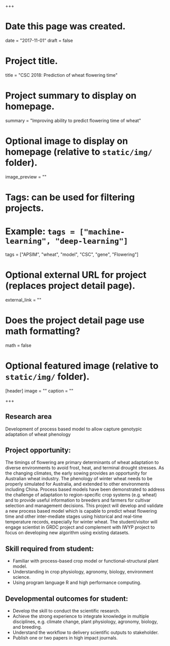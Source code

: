 +++
# Date this page was created.
date = "2017-11-01"
draft = false
# Project title.
title = "CSC 2018: Prediction of wheat flowering time"

# Project summary to display on homepage.
summary = "Improving ability to predict flowering time of wheat"


# Optional image to display on homepage (relative to `static/img/` folder).
image_preview = ""

# Tags: can be used for filtering projects.
# Example: `tags = ["machine-learning", "deep-learning"]`
tags = ["APSIM", "wheat", "model", "CSC", "gene", "Flowering"]

# Optional external URL for project (replaces project detail page).
external_link = ""

# Does the project detail page use math formatting?
math = false

# Optional featured image (relative to `static/img/` folder).
[header]
image = ""
caption = ""

+++


## Research area

Development of process based model to allow capture genotypic adaptation of wheat phenology

## Project opportunity:

The timings of flowering are primary determinants of wheat adaptation to diverse environments to avoid frost, heat, and terminal drought stresses. As the changing climates, the early sowing provides an opportunity for Australian wheat industry. The phenology of winter wheat needs to be properly simulated for Australia, and extended to other environments including China. Process based models have been demonstrated to address the challenge of adaptation to region-specific crop systems (e.g. wheat) and to provide useful information to breeders and farmers for cultivar selection and management decisions. This project will develop and validate a new process based model which is capable to predict wheat flowering time and other inter-mediate stages using historical and real-time temperature records, especially for winter wheat. The student/visitor will engage scientist in GRDC project and complement with IWYP project to focus on developing new algorithm using existing datasets. 

## Skill required from student:

* Familiar with process-based crop model or functional-structural plant model.
* Understanding in crop physiology, agronomy, biology, environment science.
* Using program language R and high performance computing.

## Developmental outcomes for student:

* Develop the skill to conduct the scientific research.
* Achieve the strong experience to integrate knowledge in multiple disciplines, e.g. climate change, plant physiology, agronomy, biology, and breeding.
* Understand the workflow to delivery scientific outputs to stakeholder.
* Publish one or two papers in high impact journals.


